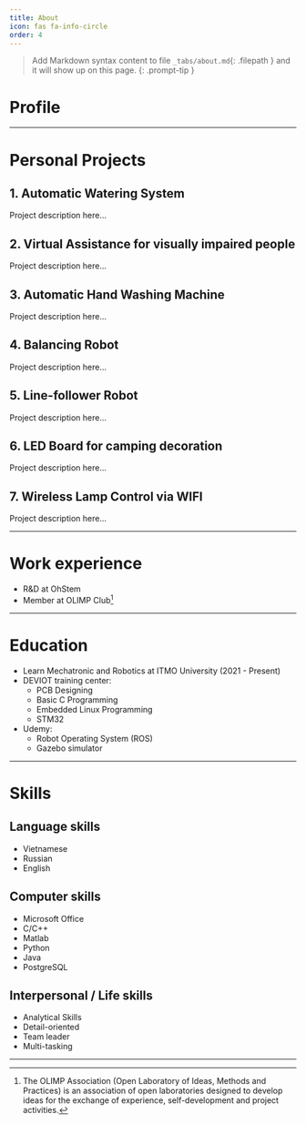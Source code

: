```yaml
---
title: About
icon: fas fa-info-circle
order: 4
---
```


> Add Markdown syntax content to file `_tabs/about.md`{: .filepath } and it will show up on this page.
{: .prompt-tip }

# Profile

---

# Personal Projects

## 1. Automatic Watering System
Project description here...
## 2. Virtual Assistance for visually impaired people
Project description here...
## 3. Automatic Hand Washing Machine
Project description here...
## 4. Balancing Robot
Project description here...
## 5. Line-follower Robot
Project description here...
## 6. LED Board for camping decoration
Project description here...
## 7. Wireless Lamp Control via WIFI
Project description here...

---

# Work experience
* R&D at OhStem
* Member at OLIMP Club[^OLIMP]

---

# Education
* Learn Mechatronic and Robotics at ITMO University (2021 - Present)
* DEVIOT training center:
    - PCB Designing
    - Basic C Programming
    - Embedded Linux Programming
    - STM32
* Udemy:
    - Robot Operating System (ROS)
    - Gazebo simulator

---

# Skills

## Language skills
* Vietnamese
* Russian
* English

## Computer skills
* Microsoft Office
* C/C++
* Matlab
* Python
* Java
* PostgreSQL 

## Interpersonal / Life skills
* Analytical Skills
* Detail-oriented
* Team leader
* Multi-tasking

---
[^OLIMP]: The OLIMP Association (Open Laboratory of Ideas, Methods and Practices) is an association of open laboratories designed to develop ideas for the exchange of experience, self-development and project activities.